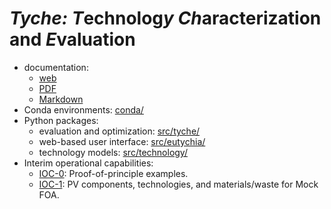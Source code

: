 *Tyche:* *T*echnolog*y* *Ch*aracterization and *E*valuation
===========================================================

*   documentation:
    *   [web](https://tyche.live/)
    *   [PDF](docs/tyche.pdf)
    *   [Markdown](index.rst)
*   Conda environments: [conda/](conda/)
*   Python packages:
    *   evaluation and optimization: [src/tyche/](src/tyche/)
    *   web-based user interface: [src/eutychia/](src/eutychia/)
    *   technology models: [src/technology/](src/technology/)
*   Interim operational capabilities:
    *   [IOC-0](ioc-0/ReadMe.md): Proof-of-principle examples.
    *   [IOC-1](ioc-1/ReadMe.md): PV components, technologies, and materials/waste for Mock FOA.
